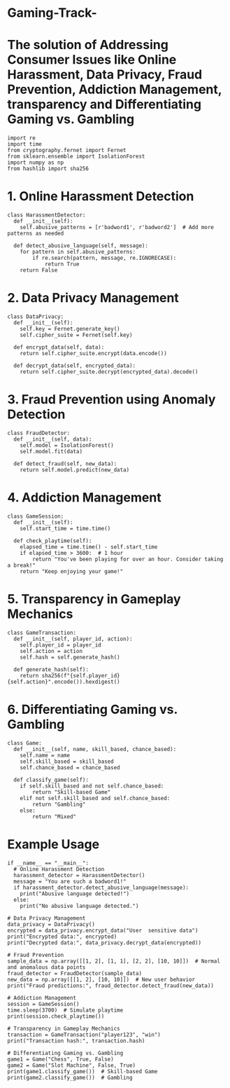 # Gaming-Track-
# The solution of Addressing Consumer Issues like Online Harassment, Data Privacy, Fraud Prevention, Addiction Management, transparency and Differentiating Gaming vs. Gambling


    import re
    import time
    from cryptography.fernet import Fernet
    from sklearn.ensemble import IsolationForest
    import numpy as np
    from hashlib import sha256

# 1. Online Harassment Detection
    class HarassmentDetector:
      def __init__(self):
        self.abusive_patterns = [r'badword1', r'badword2']  # Add more patterns as needed

      def detect_abusive_language(self, message):
        for pattern in self.abusive_patterns:
            if re.search(pattern, message, re.IGNORECASE):
                return True
        return False

# 2. Data Privacy Management
    class DataPrivacy:
      def __init__(self):
        self.key = Fernet.generate_key()
        self.cipher_suite = Fernet(self.key)

      def encrypt_data(self, data):
        return self.cipher_suite.encrypt(data.encode())

      def decrypt_data(self, encrypted_data):
        return self.cipher_suite.decrypt(encrypted_data).decode()

# 3. Fraud Prevention using Anomaly Detection


    class FraudDetector:
      def __init__(self, data):
        self.model = IsolationForest()
        self.model.fit(data)

      def detect_fraud(self, new_data):
        return self.model.predict(new_data)

# 4. Addiction Management

    class GameSession:
      def __init__(self):
        self.start_time = time.time()

      def check_playtime(self):
        elapsed_time = time.time() - self.start_time
        if elapsed_time > 3600:  # 1 hour
            return "You've been playing for over an hour. Consider taking a break!"
        return "Keep enjoying your game!"

# 5. Transparency in Gameplay Mechanics

    class GameTransaction:
      def __init__(self, player_id, action):
        self.player_id = player_id
        self.action = action
        self.hash = self.generate_hash()

      def generate_hash(self):
        return sha256(f"{self.player_id}{self.action}".encode()).hexdigest()

# 6. Differentiating Gaming vs. Gambling

    class Game:
      def __init__(self, name, skill_based, chance_based):
        self.name = name
        self.skill_based = skill_based
        self.chance_based = chance_based

      def classify_game(self):
        if self.skill_based and not self.chance_based:
            return "Skill-based Game"
        elif not self.skill_based and self.chance_based:
            return "Gambling"
        else:
            return "Mixed"

# Example Usage


    if __name__ == "__main__":
      # Online Harassment Detection
      harassment_detector = HarassmentDetector()
      message = "You are such a badword1!"
      if harassment_detector.detect_abusive_language(message):
        print("Abusive language detected!")
      else:
        print("No abusive language detected.")

    # Data Privacy Management
    data_privacy = DataPrivacy()
    encrypted = data_privacy.encrypt_data("User  sensitive data")
    print("Encrypted data:", encrypted)
    print("Decrypted data:", data_privacy.decrypt_data(encrypted))

    # Fraud Prevention
    sample_data = np.array([[1, 2], [1, 1], [2, 2], [10, 10]])  # Normal and anomalous data points
    fraud_detector = FraudDetector(sample_data)
    new_data = np.array([[1, 2], [10, 10]])  # New user behavior
    print("Fraud predictions:", fraud_detector.detect_fraud(new_data))

    # Addiction Management
    session = GameSession()
    time.sleep(3700)  # Simulate playtime
    print(session.check_playtime())

    # Transparency in Gameplay Mechanics
    transaction = GameTransaction("player123", "win")
    print("Transaction hash:", transaction.hash)

    # Differentiating Gaming vs. Gambling
    game1 = Game("Chess", True, False)
    game2 = Game("Slot Machine", False, True)
    print(game1.classify_game())  # Skill-based Game
    print(game2.classify_game())  # Gambling
